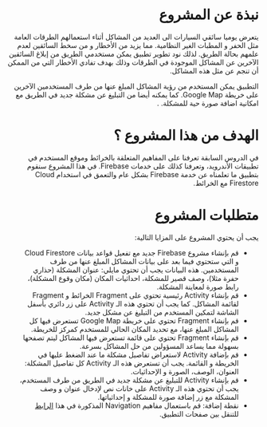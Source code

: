 # <div dir="rtl">نبذة عن المشروع</div>
<div dir="rtl">يتعرض يوميا سائقي السيارات الى العديد من المشاكل أثناء استعمالهم الطرقات العامة مثل الحفر و المطبات الغير النظامية. مما يزيد من الأخطار و من سخط السائقين لعدم علمهم بحالة الطريق. لذلك نود تطوير تطبيق يمكن مستخدمي الطريق من إبلاغ السائقين الآخرين عن المشاكل الموجودة في الطرقات وذلك بهدف تفادي الأخطار التي من الممكن أن تنجم عن مثل هذه المشاكل.

التطبيق يمكن المستخدم من رؤية المشاكل المبلغ عنها من طرف المستخدمين الآخرين على خريطة Google Map. كما يمكنه أيضا من التبليغ عن مشكلة جديد في الطريق مع امكانية اضافة صورة حية للمشكلة.
.
</div>

# <div dir="rtl">الهدف من هذا المشروع ؟</div> 
<div dir="rtl">
في الدروس السابقة تعرفنا على المفاهيم المتعلقة بالخرائط وموقع المستخدم في تطبيقات الأندرويد، وتعرفنا كذلك على خدمات Firebase. في هذا المشروع سنقوم بتطبيق ما تعلمناه عن خدمة Firebase بشكل عام والتعمق في استخدام Cloud Firestore مع الخرائط.</div>

# <div dir="rtl">متطلبات المشروع</div>
<div dir="rtl">
يجب أن يحتوي المشروع على المزايا التالية:
<ul>
<li>قم بإنشاء مشروع Firebase جديد مع تفعيل قواعد بيانات Cloud Firestore و التي ستحتوي فيما بعد على بيانات المشاكل المبلغ عنها من طرف المستخدمين. هذه البيانات يجب أن تحتوي مايلي: عنوان المشكلة (حذاري حفرة مثلا)، وصف قصير للمشكلة، احداثيات المكان (مكان وقوع المشكلة)، رابط صورة لمعاينة المشكلة. </li> 
<li>قم بإنشاء Activity رئيسية تحتوي على Fragment الخرائط و Fragment لقائمة المشاكل. كما يجب أن تحتوي هذه الـ Activity على زر دائري بأسفل الشاشة لتمكين المستخدم من التبليغ عن مشكل جديد.
</li>
<li>قم بإنشاء Fragment تحتوي على خريطة Google Map تستعرض فيها كل المشاكل المبلغ عنها، مع تحديد المكان الحالي للمستخدم كمركز للخريطة. 
</li>
<li>قم بإنشاء Fragment تحتوي على قائمة تستعرض فيها المشاكل ليتم تصفحها بسهولة مما يساعد المسؤولين من حل المشاكل بسرعة.
</li>
<li>قم بإضافة Activity لاستعراض تفاصيل مشكلة ما عند الضغط عليها في الخريطة و القائمة. يجب أن تستعرض هذه الـ Activity كل تفاصيل المشكلة: العنوان، الوصف، الصورة و الإحداثيات.
</li>
<li>قم بإنشاء Activity للتبليغ عن مشكلة جديد في الطريق من طرف المستخدم، يجب أن تحتوي هذه الـ Activity على خانات نص لإدخال عنوان و وصف المشكلة مع زر إضافة صورة للمشكلة و إحداثياتها.
</li>
<li>نقطة إضافة: قم باستعمال مفاهيم Navigation المذكورة في هذا <a href="https://developer.android.com/guide/navigation/navigation-getting-started">الرابط</a> للتنقل بين صفحات التطبيق.
</li>
</ul>
</div>
